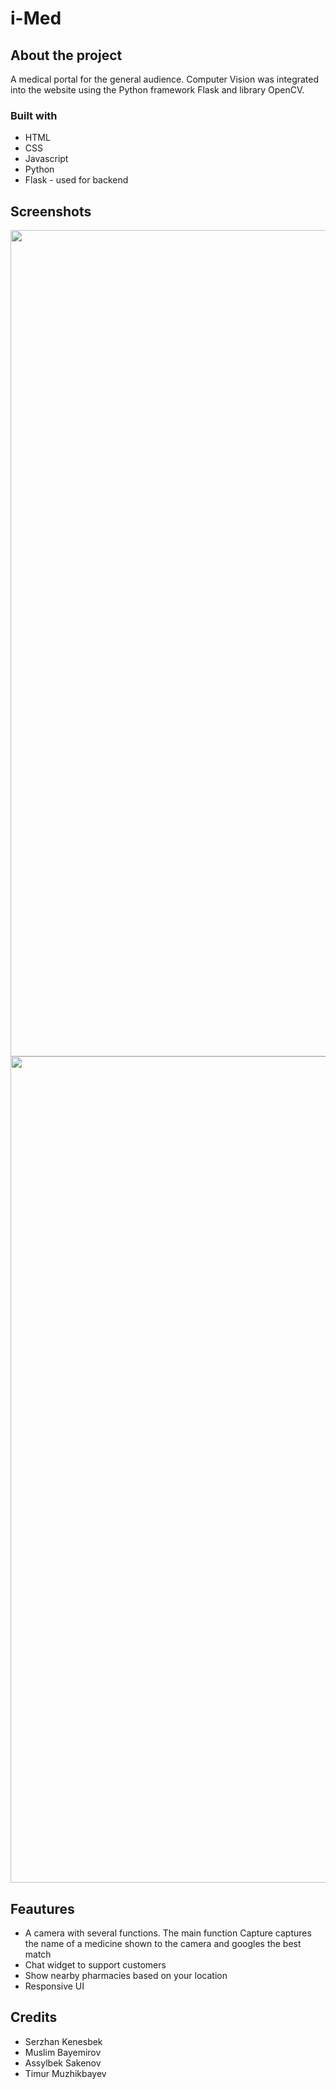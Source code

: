 # i-Med

## About the project
A medical portal for the general audience. Computer Vision was integrated into the website using the Python framework Flask and library OpenCV.

### Built with
* HTML
* CSS
* Javascript
* Python
* Flask - used for backend

## Screenshots

<img src="screenshots/screenshot1.jpg" width="1322">
<img src="screenshots/screenshot2.jpg" width="1322">

## Feautures
* A camera with several functions. The main function Capture captures the name of a medicine shown to the camera and googles the best match
* Chat widget to support customers
* Show nearby pharmacies based on your location
* Responsive UI

## Credits
* Serzhan Kenesbek
* Muslim Bayemirov
* Assylbek Sakenov
* Timur Muzhikbayev
